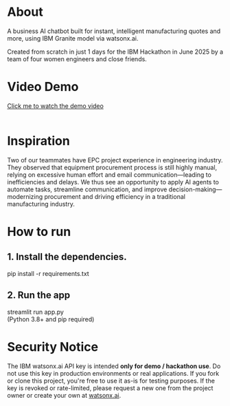 # About
A business AI chatbot built for instant, intelligent manufacturing quotes and more, using IBM Granite model via watsonx.ai.

Created from scratch in just 1 days for the IBM Hackathon in June 2025 by a team of four women engineers and close friends.


# Video Demo
[Click me to watch the demo video](https://youtu.be/M087gjYLvmg) <br><br>

# Inspiration
Two of our teammates have EPC project experience in engineering industry. They observed that equipment procurement process is still highly manual, relying on excessive human effort and email communication—leading to inefficiencies and delays. We thus see an opportunity to apply AI agents to automate tasks, streamline communication, and improve decision-making—modernizing procurement and driving efficiency in a traditional manufacturing industry.


# How to run
## 1. Install the dependencies.
pip install -r requirements.txt
## 2. Run the app
streamlit run app.py <br>(Python 3.8+ and pip required)


# Security Notice
The IBM watsonx.ai API key is intended **only for demo / hackathon use**. Do not use this key in production environments or real applications.
If you fork or clone this project, you're free to use it as-is for testing purposes.
If the key is revoked or rate-limited, please request a new one from the project owner or create your own at [watsonx.ai](https://dataplatform.cloud.ibm.com/watsonx.ai).
